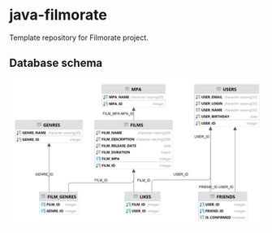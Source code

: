 # java-filmorate

Template repository for Filmorate project.

## Database schema

![db schema](/db_schema.png)